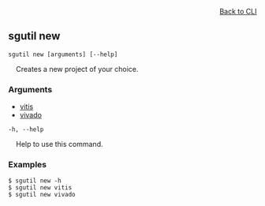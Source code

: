 <div id="readme" class="Box-body readme blob js-code-block-container">
<article class="markdown-body entry-content p-3 p-md-6" itemprop="text">
<p align="right">
<a href="https://github.com/fpgasystems/hacc/blob/main/cli/README.md#cli">Back to CLI</a>
</p>

## sgutil new

<code>sgutil new [arguments] [--help]</code>
<p>
  &nbsp; &nbsp; Creates a new project of your choice.
</p>

### Arguments

* [vitis](./sgutil-new-vitis.md)
* [vivado](./sgutil-new-vivado.md)

<code>-h, --help</code>
<p>
  &nbsp; &nbsp; Help to use this command.
</p>

### Examples
```
$ sgutil new -h
$ sgutil new vitis
$ sgutil new vivado
```